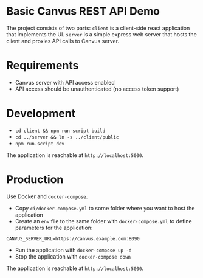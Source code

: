 # Basic Canvus REST API Demo

The project consists of two parts: `client` is a client-side react application
that implements the UI. `server` is a simple express web server that hosts the
client and proxies API calls to Canvus server.

# Requirements

* Canvus server with API access enabled
* API access should be unauthenticated (no access token support)

# Development

* `cd client && npm run-script build`
* `cd ../server && ln -s ../client/public`
* `npm run-script dev`

The application is reachable at `http://localhost:5000`.

# Production

Use Docker and `docker-compose`.

* Copy `ci/docker-compose.yml` to some folder where you want to host the
  application
* Create an `env` file to the same folder with `docker-compose.yml` to define
  parameters for the application:

```
CANVUS_SERVER_URL=https://canvus.example.com:8090
```

* Run the application with `docker-compose up -d`
* Stop the application with `docker-compose down`

The application is reachable at `http://localhost:5000`.
